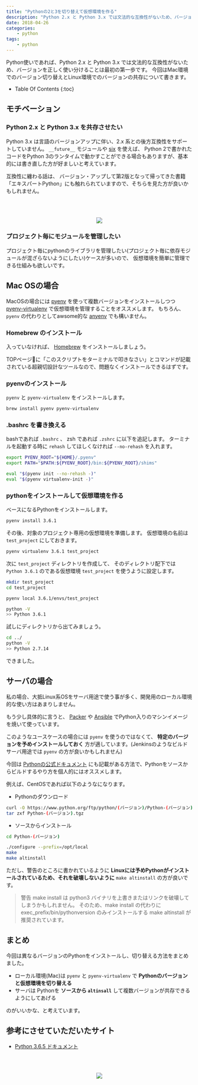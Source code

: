 ```yaml
---
title: "Pythonの2と3を切り替えて仮想環境を作る"
description: "Python 2.x と Python 3.x では文法的な互換性がないため、バージョンを正しく使い分けることは最初の第一歩です。今回はMac環境でのバージョン切り替えとLinux環境でのバージョンの共存について書きます。"
date: 2018-04-26
categories:
    - python
tags:
    - python
---
```


Python使いであれば、Python 2.x と Python 3.x では文法的な互換性がないため、バージョンを正しく使い分けることは最初の第一歩です。
今回はMac環境でのバージョン切り替えとLinux環境でのバージョンの共存について書きます。

* Table Of Contents
{:toc}


## モチベーション
### Python 2.x と Python 3.x を共存させたい

Python 3.x は言語のバージョンアップに伴い、2.x 系との後方互換性をサポートしていません。
`__future__` モジュールや [six](https://hhsprings.bitbucket.io/docs/translations/python/six-doc-ja/) を使えば、
Python 2で書かれたコードをPython 3のランタイムで動かすことができる場合もありますが、基本的には書き直した方が好ましいと考えています。

互換性に纏わる話は、 バージョン・アップして第2版となって帰ってきた書籍「エキスパートPython」にも触れられていますので、そちらを見た方が良いかもしれません。

<br><br>
<div style="text-align: center">
<a target="_blank"  href="https://www.amazon.co.jp/gp/product/4048930613/ref=as_li_tl?ie=UTF8&camp=247&creative=1211&creativeASIN=4048930613&linkCode=as2&tag=soudegesu-22&linkId=a3d62631d025b73bac36ad1a91b2fb13"><img border="0" src="//ws-fe.amazon-adsystem.com/widgets/q?_encoding=UTF8&MarketPlace=JP&ASIN=4048930613&ServiceVersion=20070822&ID=AsinImage&WS=1&Format=_SL250_&tag=soudegesu-22" ></a><img src="//ir-jp.amazon-adsystem.com/e/ir?t=soudegesu-22&l=am2&o=9&a=4048930613" width="1" height="1" border="0" alt="" style="border:none !important; margin:0px !important;" />
</div>

### プロジェクト毎にモジュールを管理したい

プロジェクト毎にpythonのライブラリを管理したい(プロジェクト毎に依存モジュールが混ざらないようにしたい)ケースが多いので、
仮想環境を簡単に管理できる仕組みも欲しいです。

## Mac OSの場合

MacOSの場合には [pyenv](https://github.com/pyenv/pyenv) を使って複数バージョンをインストールしつつ
[pyenv-virtualenv](https://github.com/pyenv/pyenv-virtualenv) で仮想環境を管理することをオススメします。
もちろん、`pyenv` の代わりとしてawsome的な [anyenv](https://github.com/riywo/anyenv) でも構いません。

### Homebrew のインストール

入っていなければ、 [Homebrew](https://brew.sh/index_ja) をインストールしましょう。

TOPページに「このスクリプトをターミナルで叩きなさい」とコマンドが記載されている超親切設計なツールなので、問題なくインストールできるはずです。

### pyenvのインストール

`pyenv` と `pyenv-virtualenv` をインストールします。

```bash
brew install pyenv pyenv-virtualenv
```

### .bashrc を書き換える

bashであれば `.bashrc` 、 zsh であれば `.zshrc` に以下を追記します。
ターミナルを起動する時に `rehash` してほしくなければ `--no-rehash` を入れます。

```bash
export PYENV_ROOT="${HOME}/.pyenv"
export PATH="$PATH:${PYENV_ROOT}/bin:${PYENV_ROOT}/shims"

eval "$(pyenv init --no-rehash -)"
eval "$(pyenv virtualenv-init -)"
```

### pythonをインストールして仮想環境を作る

ベースになるPythonをインストールします。

```bash
pyenv install 3.6.1
```

その後、対象のプロジェクト専用の仮想環境を準備します。
仮想環境の名前は `test_project` にしておきます。

```bash
pyenv virtualenv 3.6.1 test_project
```

次に `test_project` ディレクトリを作成して、
そのディレクトリ配下では `Python 3.6.1` のである仮想環境 `test_project` を使うように設定します。

```bash
mkdir test_project
cd test_project

pyenv local 3.6.1/envs/test_project

python -V
>> Python 3.6.1
```

試しにディレクトリから出てみましょう。

```bash
cd ../
python -V
>> Python 2.7.14
```

できました。

## サーバの場合

私の場合、大抵Linux系OSをサーバ用途で使う事が多く、開発用のローカル環境的な使い方はあまりしません。

もう少し具体的に言うと、 [Packer](https://www.packer.io/) や [Ansible](https://www.ansible.com/) でPython入りのマシンイメージを焼いて使っています。

このようなユースケースの場合には `pyenv` を使うのではなくて、 **特定のバージョンを予めインストールしておく** 方が適しています。(Jenkinsのようなビルドサーバ用途では `pyenv` の方が良いかもしれません)


今回は [Pythonの公式ドキュメント](https://docs.python.org/ja/3/using/unix.html#getting-and-installing-the-latest-version-of-python) にも記載がある方法で、Pythonをソースからビルドするやり方を個人的にはオススメします。


例えば、CentOSであれば以下のようなになります。

* Pythonのダウンロード

```bash
curl -O https://www.python.org/ftp/python/(バージョン)/Python-(バージョン).tgz
tar zxf Python-(バージョン).tgz
```

* ソースからインストール

```bash
cd Python-(バージョン)

./configure --prefix=/opt/local
make
make altinstall
```

ただし、警告のところに書かれているように **Linuxには予めPythonがインストールされているため、それを破壊しないように** `make altinstall` の方が良いです。

> 警告 make install は python3 バイナリを上書きまたはリンクを破壊してしまうかもしれません。
> そのため、make install の代わりに exec_prefix/bin/pythonversion のみインストールする make altinstall が推奨されています。

## まとめ

今回は異なるバージョンのPythonをインストールし、切り替える方法をまとめました。
* ローカル環境(Mac)は `pyenv` と `pyenv-virtualenv` で **Pythonのバージョンと仮想環境を切り替える**
* サーバは Pythonを **ソースから `altinsall`** して複数バージョンが共存できるようにしてあげる

のがいいかな、と考えています。


## 参考にさせていただいたサイト

* [Python 3.6.5 ドキュメント](https://docs.python.org/ja/3/using/unix.html#getting-and-installing-the-latest-version-of-python)

<br><br>
<div style="text-align: center">
<a target="_blank"  href="https://www.amazon.co.jp/gp/offer-listing/479738946X/ref=as_li_tl?ie=UTF8&camp=247&creative=1211&creativeASIN=479738946X&linkCode=am2&tag=soudegesu-22&linkId=4d6041eaf55821514ce2f3c16f0b9a5c"><img border="0" src="//ws-fe.amazon-adsystem.com/widgets/q?_encoding=UTF8&MarketPlace=JP&ASIN=479738946X&ServiceVersion=20070822&ID=AsinImage&WS=1&Format=_SL250_&tag=soudegesu-22" ></a><img src="//ir-jp.amazon-adsystem.com/e/ir?t=soudegesu-22&l=am2&o=9&a=479738946X" width="1" height="1" border="0" alt="" style="border:none !important; margin:0px !important;" />
</div>